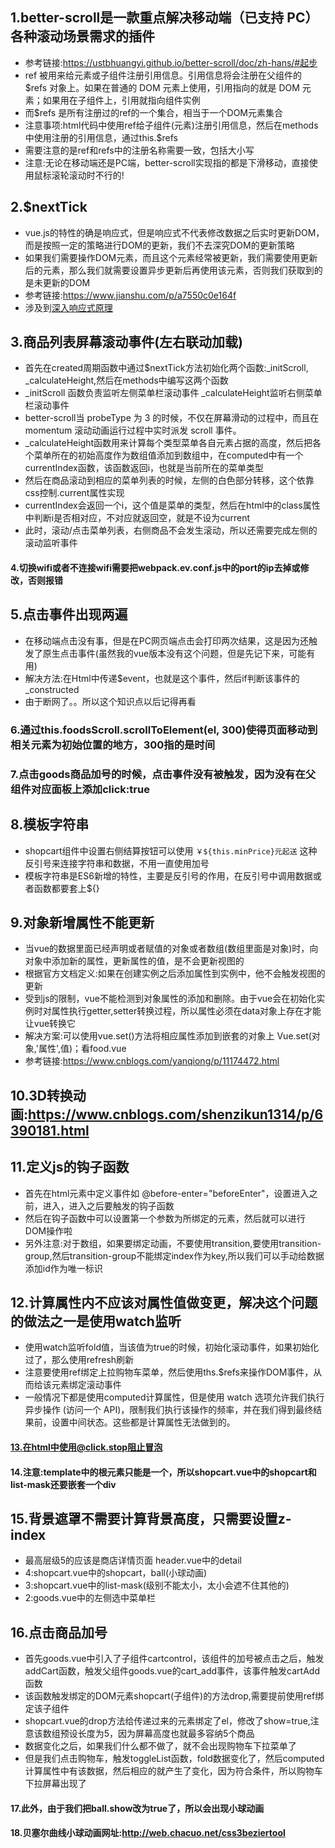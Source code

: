 ## 1.better-scroll是一款重点解决移动端（已支持 PC）各种滚动场景需求的插件
* 参考链接:https://ustbhuangyi.github.io/better-scroll/doc/zh-hans/#起步
* ref 被用来给元素或子组件注册引用信息。引用信息将会注册在父组件的 $refs 对象上。如果在普通的 DOM 元素上使用，引用指向的就是 DOM 元素；如果用在子组件上，引用就指向组件实例
* 而$refs 是所有注册过的ref的一个集合，相当于一个DOM元素集合
* 注意事项:html代码中使用ref给子组件(元素)注册引用信息，然后在methods中使用注册的引用信息，通过this.$refs
* 需要注意的是ref和refs中的注册名称需要一致，包括大小写
* 注意:无论在移动端还是PC端，better-scroll实现指的都是下滑移动，直接使用鼠标滚轮滚动时不行的!

## 2.$nextTick
* vue.js的特性的确是响应式，但是响应式不代表修改数据之后实时更新DOM，而是按照一定的策略进行DOM的更新，我们不去深究DOM的更新策略
* 如果我们需要操作DOM元素，而且这个元素经常被更新，我们需要使用更新后的元素，那么我们就需要设置异步更新后再使用该元素，否则我们获取到的是未更新的DOM
* 参考链接:https://www.jianshu.com/p/a7550c0e164f
* 涉及到[深入响应式原理](https://cn.vuejs.org/v2/guide/reactivity.html#search-query-sidebar)

## 3.商品列表屏幕滚动事件(左右联动加载)
* 首先在created周期函数中通过$nextTick方法初始化两个函数:_initScroll, _calculateHeight,然后在methods中编写这两个函数
* _initScroll 函数负责监听左侧菜单栏滚动事件 _calculateHeight监听右侧菜单栏滚动事件
* better-scroll当 probeType 为 3 的时候，不仅在屏幕滑动的过程中，而且在 momentum 滚动动画运行过程中实时派发 scroll 事件。
* _calculateHeight函数用来计算每个类型菜单各自元素占据的高度，然后把各个菜单所在的初始高度作为数组值添加到数组中，在computed中有一个currentIndex函数，该函数返回i，也就是当前所在的菜单类型
* 然后在商品滚动到相应的菜单列表的时候，左侧的白色部分转移，这个依靠css控制.current属性实现
* currentIndex会返回一个i，这个值是菜单的类型，然后在html中的class属性中判断i是否相对应，不对应就返回空，就是不设为current
* 此时，滚动/点击菜单列表，右侧商品不会发生滚动，所以还需要完成左侧的滚动监听事件

#### 4.切换wifi或者不连接wifi需要把webpack.ev.conf.js中的port的ip去掉或修改，否则报错

## 5.点击事件出现两遍
* 在移动端点击没有事，但是在PC网页端点击会打印两次结果，这是因为还触发了原生点击事件(虽然我的vue版本没有这个问题，但是先记下来，可能有用)
* 解决方法:在Html中传递$event，也就是这个事件，然后if判断该事件的_constructed
* 由于断网了。。所以这个知识点以后记得再看

### 6.通过this.foodsScroll.scrollToElement(el, 300)使得页面移动到相关元素为初始位置的地方，300指的是时间

### 7.点击goods商品加号的时候，点击事件没有被触发，因为没有在父组件对应面板上添加click:true

## 8.模板字符串
* shopcart组件中设置右侧结算按钮可以使用 `￥${this.minPrice}元起送` 这种反引号来连接字符串和数据，不用一直使用加号
* 模板字符串是ES6新增的特性，主要是反引号的作用，在反引号中调用数据或者函数都要套上${}

## 9.对象新增属性不能更新
* 当vue的数据里面已经声明或者赋值的对象或者数组(数组里面是对象)时，向对象中添加新的属性，更新属性的值，是不会更新视图的
* 根据官方文档定义:如果在创建实例之后添加属性到实例中，他不会触发视图的更新
* 受到js的限制，vue不能检测到对象属性的添加和删除。由于vue会在初始化实例时对属性执行getter,setter转换过程，所以属性必须在data对象上存在才能让vue转换它
* 解决方案:可以使用vue.set()方法将相应属性添加到嵌套的对象上 Vue.set(对象,'属性',值)；看food.vue
* 参考链接:https://www.cnblogs.com/yanqiong/p/11174472.html

## 10.3D转换动画:https://www.cnblogs.com/shenzikun1314/p/6390181.html
## 11.定义js的钩子函数
* 首先在html元素中定义事件如 @before-enter="beforeEnter"，设置进入之前，进入，进入之后要触发的钩子函数
* 然后在钩子函数中可以设置第一个参数为所绑定的元素，然后就可以进行DOM操作啦
* 另外注意:对于数组，如果要绑定动画，不要使用transition,要使用transition-group,然后transition-group不能绑定index作为key,所以我们可以手动给数据添加id作为唯一标识

## 12.计算属性内不应该对属性值做变更，解决这个问题的做法之一是使用watch监听
* 使用watch监听fold值，当该值为true的时候，初始化滚动事件，如果初始化过了，那么使用refresh刷新
* 注意要使用ref绑定上拉购物车菜单，然后使用ths.$refs来操作DOM事件，从而给该元素绑定滚动事件
* 一般情况下都是使用computed计算属性，但是使用 watch 选项允许我们执行异步操作 (访问一个 API)，限制我们执行该操作的频率，并在我们得到最终结果前，设置中间状态。这些都是计算属性无法做到的。

#### 13.在html中使用@click.stop阻止冒泡
#### 14.注意:template中的根元素只能是一个，所以shopcart.vue中的shopcart和list-mask还要嵌套一个div

## 15.背景遮罩不需要计算背景高度，只需要设置z-index
* 最高层级5的应该是商店详情页面 header.vue中的detail
* 4:shopcart.vue中的shopcart，ball(小球动画)
* 3:shopcart.vue中的list-mask(级别不能太小，太小会遮不住其他的)
* 2:goods.vue中的左侧选中菜单栏

## 16.点击商品加号
* 首先goods.vue中引入了子组件cartcontrol，该组件的加号被点击之后，触发addCart函数，触发父组件goods.vue的cart_add事件，该事件触发cartAdd函数
* 该函数触发绑定的DOM元素shopcart(子组件)的方法drop,需要提前使用ref绑定该子组件
* shopcart.vue的drop方法给传递过来的元素绑定了el，修改了show=true,注意该数组预设长度为5，因为屏幕高度也就最多容纳5个商品
* 数据变化之后，如果我们什么都不做了，就不会出现购物车下拉菜单了
* 但是我们点击购物车，触发toggleList函数，fold数据变化了，然后computed计算属性中有该数据，然后相应的就产生了变化，因为符合条件，所以购物车下拉屏幕出现了

#### 17.此外，由于我们把ball.show改为true了，所以会出现小球动画
#### 18.贝塞尔曲线小球动画网址:http://web.chacuo.net/css3beziertool

